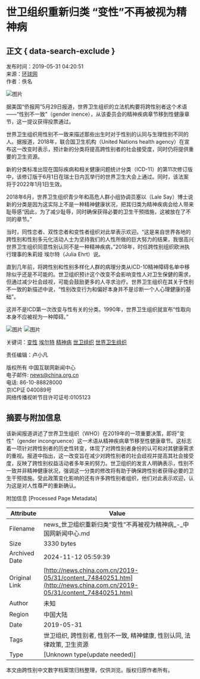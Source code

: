 # 世卫组织重​新归类 “变性”不再被视为精神病

## 正文 { data-search-exclude }


发布时间：2019-05-31 04:20:51  
来源：[环球网](https://3w.huanqiu.com/a/c36dc8/7N6cvGavTkA?agt=20)  
作者：佚名  

![图片](http://images.china.cn/images1/ch/2021first/20211203-01.jpg)

据美国“侨报网”5月29日报道，世界卫生组织的立法机构要将跨性别者这个术语——“性别不一致”（gender inence），从该委员会的精神疾病章节移到性健康章节，这一提议获得投票通过。

世界卫生组织用性别不一致来描述那些出生时对于性别的认同与生理性别不同的人。据报道，2018年，联合国卫生机构（United Nations health agency）在宣布这一改变时表示，预计新的分类将提高跨性别者的社会接受度，同时仍将提供重要的卫生资源。

新的分类标准出现在国际疾病和相关健康问题统计分类（ICD-11）的第11次修订版中，该修订版于6月1日在瑞士日内瓦举行的世界卫生大会上通过。同时，该法案将于2022年1月1日生效。

2018年6月，世界卫生组织青少年和高危人群小组协调员塞以（Lale Say）博士说新的分类是因为这实际上不是一种精神健康状况，把其归类为精神疾病会给人带来耻辱感“因此，为了减少耻辱，同时确保获得必要的卫生干预措施，这被放在了不同的章节。”

当时，同性恋者、双性恋者和变性者组织对此举表示欢迎。“这是来自世界各地的跨性别和性别多元化活动人士为坚持我们的人性所做的巨大努力的结果，我很高兴世界卫生组织同意性别认同不是一种精神疾病，”2018年，时任跨性别组织欧洲执行理事的朱莉娅 埃尔特（Julia Ehrt）说。

直到几年前，将跨性别和性别多样化人群的病理分类从ICD-10精神障碍名单中移除似乎还是不可能的。世卫组织预计这个改变不会影响变性人对卫生保健的需求，但通过减少社会歧视，可能会鼓励更多的人寻求治疗。世界卫生组织在其关于性别不一致的新描述中说，“性别改变行为和偏好本身并不是诊断一个人心理健康的基础”。

这并不是ICD第一次改变与性有关的分类。1990年，世界卫生组织就宣布“性取向本身不应被视为一种障碍。”

![图片](http://images.china.cn/images1/ch/2016first/161021-02.jpg)
![图片](http://images.china.cn/images1/ch/2016first/161021-03.jpg)

关键词：[变性](http://search1.china.com.cn/search/searchcn_get.jsp?strUrl=news.china.com.cn&searchText=变性) [埃尔特](http://search1.china.com.cn/search/searchcn_get.jsp?strUrl=news.china.com.cn&searchText=埃尔特) [精神病](http://search1.china.com.cn/search/searchcn_get.jsp?strUrl=news.china.com.cn&searchText=精神病) [世卫组织](http://search1.china.com.cn/search/searchcn_get.jsp?strUrl=news.china.com.cn&searchText=世卫组织) [世界卫生组织](http://search1.china.com.cn/search/searchcn_get.jsp?strUrl=news.china.com.cn&searchText=世界卫生组织)

责任编辑：卢小凡  

版权所有 中国互联网新闻中心  
电子邮件: [news@china.org.cn](mailto:news@china.org.cn)  
电话: 86-10-88828000  
京ICP证 040089号  
网络传播视听节目许可证号:0105123  

## 摘要与附加信息

<!-- tcd_abstract -->
该新闻报道讲述了世界卫生组织（WHO）在2019年的一项重要决策，即将"变性"（gender incongruence）这一术语从精神疾病章节移至性健康章节。这标志着一项针对跨性别者的历史性转变，体现了对跨性别者身份的认可和对其健康需求的重视。报道中指出，这一改变旨在减少对跨性别者的社会歧视并提高其社会接受度，反映了跨性别权益活动者多年来的努力。世卫组织的发言人明确表示，性别不一致并非精神健康状况，强调这一分类的修改将有助于确保跨性别者获得必要的卫生干预措施。受此政策变化影响的还有许多跨性别者组织，他们对此表示欢迎，认为这是对人性尊严的重新确认。
<!-- tcd_abstract_end -->

附加信息 [Processed Page Metadata]

| Attribute       | Value                                  |
|-----------------|----------------------------------------|
| Filename        | news_世卫组织重​新归类“变性”不再被视为精神病_-_中国网新闻中心.md                             |
| Size            | 3330 bytes                           |
| Archived Date   | 2024-11-12 05:59:39                             |
| Original Link   | [http://news.china.com.cn/2019-05/31/content_74840251.htm](http://news.china.com.cn/2019-05/31/content_74840251.htm)                       |
| Author          | 未知                               |
| Region          | 中国大陆                               |
| Date            | 2019-05-31                                 |
| Tags            | 世卫组织, 跨性别者, 性别不一致, 精神健康, 性别认同, 法律政策, 卫生资源                                 |
| Type            | [Unknown type(update needed)]                                 |
<!-- tcd_table_end -->

本文由跨性别中文数字档案馆归档整理，仅供浏览。版权归原作者所有。
